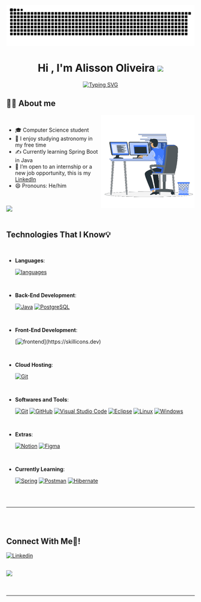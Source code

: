 <p align="center">
  <img src="https://github.com/Alisson-Oliver/Alisson-Oliver/blob/output/github-contribution-grid-snake-dark.svg" alt="snake gif" />
</p>


<h1 align="center"><b>Hi , I'm Alisson Oliveira </b><img src="https://media.giphy.com/media/hvRJCLFzcasrR4ia7z/giphy.gif" width="35"></h1>
<!--  -->
<p align="center">
<a href="https://git.io/typing-svg"><img src="https://readme-typing-svg.demolab.com?font=&size=29&duration=3000&pause=1000&color=7225D9&random=false&width=550&height=45&lines=Sou+apaixonado+pela+tecnologia%2C;Estudante+de+Ci%C3%AAncia+da+Computa%C3%A7%C3%A3o%2C;Sempre+buscando+aprender%2C;Gosto+de+resolver+problemas%2C;Entusiasta+de+inova%C3%A7%C3%A3o." alt="Typing SVG" /></a>






	
## 🧑‍💻​ **About me**

<picture> <img align="right" src="https://github.com/0xAbdulKhalid/0xAbdulKhalid/raw/main/assets/mdImages/Right_Side.gif" width = 250px></picture>

<br>

- 🎓 Computer Science student
- 🔭 I enjoy studying astronomy in my free time
- ✍️ Currently learning Spring Boot in Java
- 📄 I’m open to an internship or a new job opportunity, this is my [LinkedIn](https://www.linkedin.com/in/alisson-oliver/)
- 😄 Pronouns: He/him


<br>

<img src="https://user-images.githubusercontent.com/73097560/115834477-dbab4500-a447-11eb-908a-139a6edaec5c.gif"><br><br>

## **Technologies That I Know**💡
<br>

<p align="center">

- **Languages**:
    
   [![languages](https://skillicons.dev/icons?i=java,sql&theme=dark)](https://skillicons.dev)
  

<br>

- **Back-End Development**:
  
   [![Java](https://skillicons.dev/icons?i=java&theme=dark)](https://skillicons.dev)
   [![PostgreSQL](https://skillicons.dev/icons?i=postgres&theme=dark)](https://skillicons.dev)

<br>   
    
- **Front-End Development**:

  [![frontend](https://skillicons.dev/icons?i=js,html,css,)](https://skillicons.dev)
  

<br>

- **Cloud Hosting**:

   [![Git](https://skillicons.dev/icons?i=github&theme=dark)](https://skillicons.dev)
  
    
<br>

- **Softwares and Tools**:

    [![Git](https://skillicons.dev/icons?i=git&theme=dark)](https://skillicons.dev)
    [![GitHub](https://skillicons.dev/icons?i=github&theme=dark)](https://skillicons.dev)
    [![Visual Studio Code](https://skillicons.dev/icons?i=vscode&theme=dark)](https://skillicons.dev)
    [![Eclipse](https://skillicons.dev/icons?i=eclipse&theme=dark)](https://skillicons.dev)
    [![Linux](https://skillicons.dev/icons?i=linux&theme=dark)](https://skillicons.dev)
    [![Windows](https://skillicons.dev/icons?i=windows&theme=dark)](https://skillicons.dev)

<br>

- **Extras**:

    [![Notion](https://skillicons.dev/icons?i=notion&theme=dark)](https://skillicons.dev)
    [![Figma](https://skillicons.dev/icons?i=figma&theme=dark)](https://skillicons.dev)

<br>

- **Currently Learning**:
  
    [![Spring](https://skillicons.dev/icons?i=spring&theme=dark)](https://skillicons.dev)
    [![Postman](https://skillicons.dev/icons?i=postman&theme=dark)](https://skillicons.dev)
    [![Hibernate](https://skillicons.dev/icons?i=hibernate&theme=dark)](https://skillicons.dev)
  
  

</p>

<br>
<br>

-----

<br>



<br>

## **Connect With Me🤝!**
  [![Linkedin](https://skillicons.dev/icons?i=linkedin&theme=dark)](https://www.linkedin.com/in/alisson-oliver/)

</div>

<br>
<img src="https://user-images.githubusercontent.com/73097560/115834477-dbab4500-a447-11eb-908a-139a6edaec5c.gif">
<br>
<br>
<br>

<div align='center'>



</div>


---

